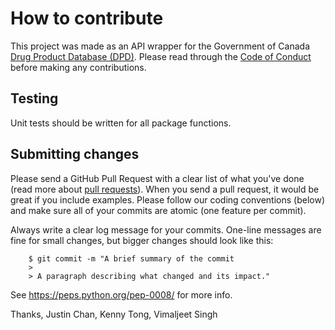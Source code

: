 # How to contribute

This project was made as an API wrapper for the Government of Canada [Drug Product Database (DPD)](https://hc-sc.api.canada.ca/en/detail?api=dpd). Please read through the [Code of Conduct](CODE_OF_CONDUCT.md) before making any contributions.

## Testing

Unit tests should be written for all package functions.

## Submitting changes

Please send a GitHub Pull Request with a clear list of what you've done (read more about [pull requests](https://docs.github.com/en/github/collaborating-with-issues-and-pull-requests/about-pull-requests)). When you send a pull request, it would be great if you include examples. Please follow our coding conventions (below) and make sure all of your commits are atomic (one feature per commit).

Always write a clear log message for your commits. One-line messages are fine for small changes, but bigger changes should look like this:
```
    $ git commit -m "A brief summary of the commit
    > 
    > A paragraph describing what changed and its impact."
```


See https://peps.python.org/pep-0008/ for more info.

Thanks,
Justin Chan, Kenny Tong, Vimaljeet Singh